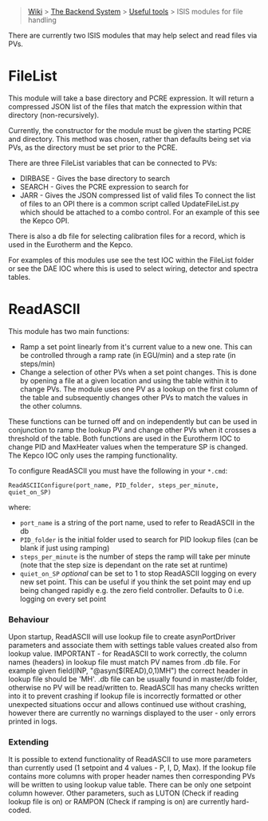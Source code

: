 > [Wiki](Home) > [The Backend System](The-Backend-System) > [Useful tools](Useful-tools) > ISIS modules for file handling

There are currently two ISIS modules that may help select and read files via PVs.

# FileList

This module will take a base directory and PCRE expression. It will return a compressed JSON list of the files that match the expression within that directory (non-recursively).

Currently, the constructor for the module must be given the starting PCRE and directory. This method was chosen, rather than defaults being set via PVs, as the directory must be set prior to the PCRE.

There are three FileList variables that can be connected to PVs:

- DIRBASE - Gives the base directory to search
- SEARCH - Gives the PCRE expression to search for
- JARR - Gives the JSON compressed list of valid files
To connect the list of files to an OPI there is a common script called UpdateFileList.py which should be attached to a combo control. For an example of this see the Kepco OPI.

There is also a db file for selecting calibration files for a record, which is used in the Eurotherm and the Kepco.

For examples of this modules use see the test IOC within the FileList folder or see the DAE IOC where this is used to select wiring, detector and spectra tables. 

# ReadASCII

This module has two main functions:
* Ramp a set point linearly from it's current value to a new one. This can be controlled through a ramp rate (in EGU/min) and a step rate (in steps/min)
* Change a selection of other PVs when a set point changes. This is done by opening a file at a given location and using the table within it to change PVs. The module uses one PV as a lookup on the first column of the table and subsequently changes other PVs to match the values in the other columns. 

These functions can be turned off and on independently but can be used in conjunction to ramp the lookup PV and change other PVs when it crosses a threshold of the table. Both functions are used in the Eurotherm IOC to change PID and MaxHeater values when the temperature SP is changed. The Kepco IOC only uses the ramping functionality.

To configure ReadASCII you must have the following in your `*.cmd`:
```
ReadASCIIConfigure(port_name, PID_folder, steps_per_minute, quiet_on_SP)
```
where:
* `port_name` is a string of the port name, used to refer to ReadASCII in the db
* `PID_folder` is the initial folder used to search for PID lookup files (can be blank if just using ramping)
* `steps_per_minute` is the number of steps the ramp will take per minute (note that the step size is dependant on the rate set at runtime)
* `quiet_on_SP` *optional* can be set to 1 to stop ReadASCII logging on every new set point. This can be useful if you think the set point may end up being changed rapidly e.g. the zero field controller. Defaults to 0 i.e. logging on every set point

### Behaviour
Upon startup, ReadASCII will use lookup file to create asynPortDriver parameters and associate them with
settings table values created also from lookup value.
IMPORTANT - for ReadASCII to work correctly, the column names (headers) in lookup file must match PV names from .db file.
For example given field(INP,  "@asyn($(READ),0,1)MH") the correct header in lookup file should be 'MH'.
.db file can be usually found in master/db folder, otherwise no PV will be read/written to.
ReadASCII has many checks written into it to prevent crashing if lookup file is incorrectly formatted or other unexpected situations occur and allows continued use without crashing, however there are currently no warnings displayed to the user - only errors printed in logs.

### Extending
It is possible to extend functionality of ReadASCII to use more parameters than currently used (1 setpoint and 4 values - P, I, D, Max).
If the lookup file contains more columns with proper header names then corresponding PVs will be written to using lookup value table.
There can be only one setpoint column however. Other parameters, such as LUTON (Check if reading lookup file is on) or RAMPON (Check if ramping is on) are currently hard-coded.